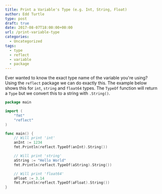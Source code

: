 ```yaml
---
title: Print a Variable's Type (e.g. Int, String, Float)
author: Edd Turtle
type: post
draft: true
date: 2017-08-07T18:00:00+00:00
url: /print-variable-type
categories:
  - Uncategorized
tags:
  - type
  - reflect
  - variable
  - package
---
```


Ever wanted to know the exact type name of the variable you're using? Using the `reflect` package we can do exactly this. The example below shows this for `int`, `string` and `float64` types. The `TypeOf` function will return a `Type` but we convert this to a string with `.String()`.

```go
package main

import (
    "fmt"
    "reflect"
)

func main() {
    // Will print 'int'
    anInt := 1234
    fmt.Println(reflect.TypeOf(anInt).String())

    // Will print 'string'
    aString := "Hello World"
    fmt.Println(reflect.TypeOf(aString).String())

    // Will print 'float64'
    aFloat := 3.14
    fmt.Println(reflect.TypeOf(aFloat).String())
}
```